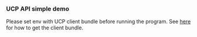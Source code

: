 ### UCP API simple demo
Please set env with UCP client bundle before running the program. 
See [here](https://docs.docker.com/datacenter/ucp/2.2/guides/user/access-ucp/cli-based-access/#download-client-certificates) for how to get the client bundle. 
